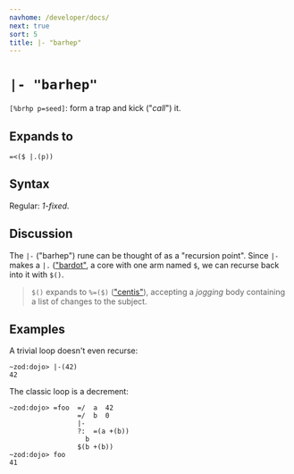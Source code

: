 ```yaml
---
navhome: /developer/docs/
next: true
sort: 5
title: |- "barhep"
---
```


# `|- "barhep"`

`[%brhp p=seed]`: form a trap and kick ("*call*") it.

## Expands to

```
=<($ |.(p))
```

## Syntax

Regular: *1-fixed*.

## Discussion

The `|-` ("barhep") rune can be thought of as a "recursion 
point". Since `|-` makes a `|.` (["bardot"](../dot), a core 
with one arm named `$`, we can recurse back into it with `$()`.

> `$()` expands to `%=($)` (["centis"](../../cen/tis)), 
> accepting a *jogging* body containing a list of changes to 
> the subject.

## Examples

A trivial loop doesn't even recurse:

```
~zod:dojo> |-(42)
42
```

The classic loop is a decrement:

```
~zod:dojo> =foo  =/  a  42
                 =/  b  0
                 |-
                 ?:  =(a +(b))
                   b
                 $(b +(b))
~zod:dojo> foo
41
```
